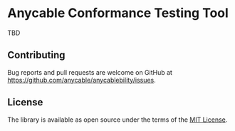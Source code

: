 # Anycable Conformance Testing Tool

TBD

## Contributing

Bug reports and pull requests are welcome on GitHub at https://github.com/anycable/anycablebility/issues.

## License
The library is available as open source under the terms of the [MIT License](http://opensource.org/licenses/MIT).
